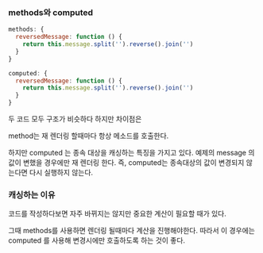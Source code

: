 ### methods와 computed


``` javascript
methods: {
  reversedMessage: function () {
    return this.message.split('').reverse().join('')
  }
}

```

``` javascript 
computed: {
  reversedMessage: function () {
    return this.message.split('').reverse().join('')
  }
}
```
두 코드 모두 구조가 비슷하다 하지만 차이점은 

method는 재 렌더링 할때마다 항상 메소드를 호출한다.

하지만 computed 는 종속 대상을 캐싱하는 특징을 가지고 있다. 예제의 message 의 값이 변했을 경우에만 재 렌더링 한다.
즉, computed는 종속대상의 값이 변경되지 않는다면 다시 실행하지 않는다.


### 캐싱하는 이유

코드를 작성하다보면 자주 바뀌지는 않지만 중요한 계산이 필요할 때가 있다. 

그때 methods를 사용하면 렌더링 될때마다 계산을 진행해야한다. 따라서 이 경우에는 computed 를 사용해 변경시에만 호출하도록 하는 것이 좋다.
